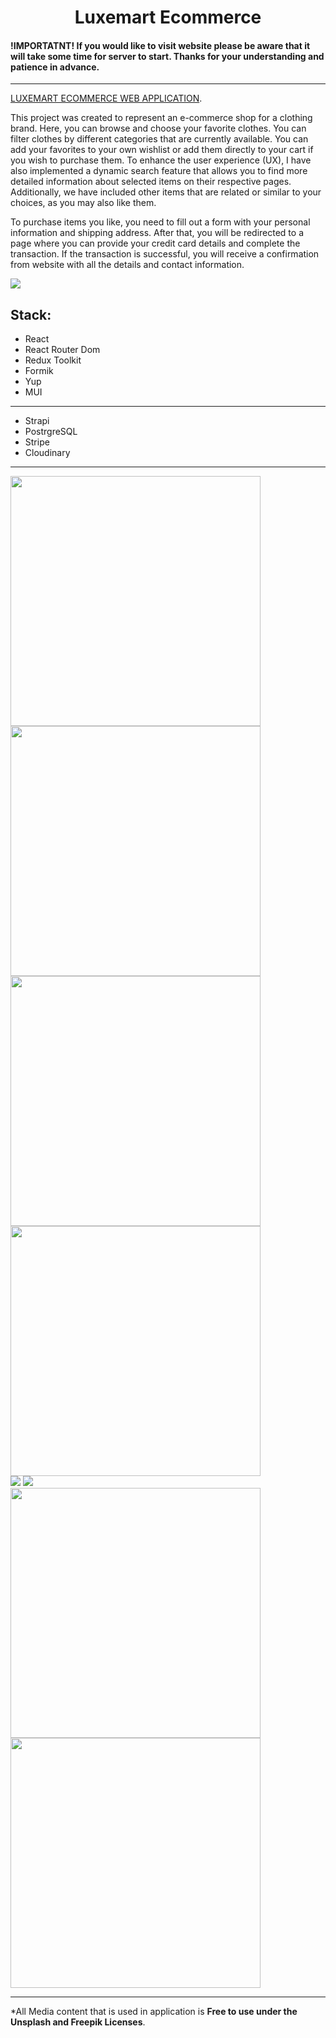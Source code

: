 <h1 align="center">Luxemart Ecommerce</h1>

####  !IMPORTATNT! If you would like to visit website please be aware that it will take some time for server to start. Thanks for your understanding and patience in advance. 
---

[LUXEMART ECOMMERCE WEB APPLICATION](https://luxemart-ecommerce.vercel.app/).

This project was created to represent an e-commerce shop for a clothing brand. Here, you can browse and choose your favorite clothes. You can filter clothes by different categories that are currently available. You can add your favorites to your own wishlist or add them directly to your cart if you wish to purchase them. To enhance the user experience (UX), I have also implemented a dynamic search feature that allows you to find more detailed information about selected items on their respective pages. Additionally, we have included other items that are related or similar to your choices, as you may also like them.

To purchase items you like, you need to fill out a form with your personal information and shipping address. After that, you will be redirected to a page where you can provide your credit card details and complete the transaction. If the transaction is successful, you will receive a confirmation from website with all the details and contact information.

<img src="https://res.cloudinary.com/dnolckuaa/image/upload/v1689123293/hero_yo9pge.png" />


  Stack:
---

- React
- React Router Dom
- Redux Toolkit
- Formik
- Yup
- MUI
---
- Strapi
- PostrgreSQL
- Stripe
- Cloudinary
---

<div>
  <img src="https://res.cloudinary.com/dnolckuaa/image/upload/v1689126083/shoppinglist_hjq9wq.png" width='400'/>
  <img src="https://res.cloudinary.com/dnolckuaa/image/upload/v1689126081/searchmenu_nmovvi.png" width='400'/>
</div>
<div>
  <img src="https://res.cloudinary.com/dnolckuaa/image/upload/v1689126083/shoppingcart_arafh2.png" width='400'/>
  <img src="https://res.cloudinary.com/dnolckuaa/image/upload/v1689126081/wishlist_wtczz2.png" width='400'/>
</div>
<div>
  <img src="https://res.cloudinary.com/dnolckuaa/image/upload/v1689126081/detailspage_prftcz.png" />
  <img src="https://res.cloudinary.com/dnolckuaa/image/upload/v1689126080/detailspage2_zidyb7.png" />
</div>
<div>
  <img src="https://res.cloudinary.com/dnolckuaa/image/upload/v1689126079/form_imrsgj.png" width='400'/>
  <img src="https://res.cloudinary.com/dnolckuaa/image/upload/v1689126079/stripe_za25uk.png" width='400'/>
</div>

---

*All Media content that is used in application is **Free to use under the Unsplash and Freepik Licenses**.
